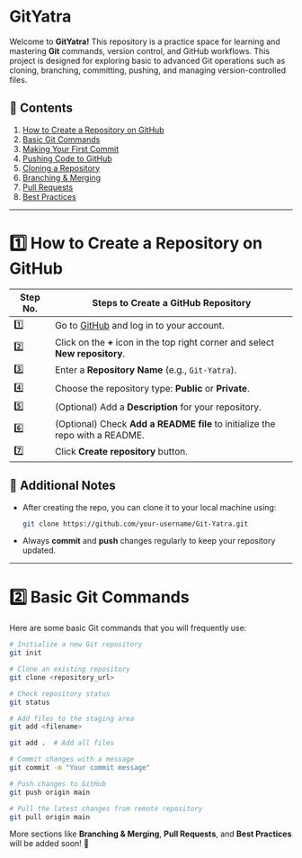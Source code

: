 # GitYatra

Welcome to **GitYatra!** This repository is a practice space for learning and mastering **Git** commands, version control, and GitHub workflows. This project is designed for exploring basic to advanced Git operations such as cloning, branching, committing, pushing, and managing version-controlled files.

## 📖 Contents
1. [How to Create a Repository on GitHub](#how-to-create-a-repository-on-github)
2. [Basic Git Commands](#basic-git-commands)
3. [Making Your First Commit](#making-your-first-commit)
4. [Pushing Code to GitHub](#pushing-code-to-github)
5. [Cloning a Repository](#cloning-a-repository)
6. [Branching & Merging](#branching--merging)
7. [Pull Requests](#pull-requests)
8. [Best Practices](#best-practices)

---

# 1️⃣ How to Create a Repository on GitHub

| Step No. | Steps to Create a GitHub Repository |
|----------|-------------------------------------|
| 1️⃣ | Go to [GitHub](https://github.com/) and log in to your account. |
| 2️⃣ | Click on the **+** icon in the top right corner and select **New repository**. |
| 3️⃣ | Enter a **Repository Name** (e.g., `Git-Yatra`). |
| 4️⃣ | Choose the repository type: **Public** or **Private**. |
| 5️⃣ | (Optional) Add a **Description** for your repository. |
| 6️⃣ | (Optional) Check **Add a README file** to initialize the repo with a README. |
| 7️⃣ | Click **Create repository** button. |

## 📌 Additional Notes
- After creating the repo, you can clone it to your local machine using:
  ```sh
  git clone https://github.com/your-username/Git-Yatra.git
  ```
- Always **commit** and **push** changes regularly to keep your repository updated.

---

# 2️⃣ Basic Git Commands

Here are some basic Git commands that you will frequently use:

```sh
# Initialize a new Git repository
git init

# Clone an existing repository
git clone <repository_url>

# Check repository status
git status

# Add files to the staging area
git add <filename>

git add .  # Add all files

# Commit changes with a message
git commit -m "Your commit message"

# Push changes to GitHub
git push origin main

# Pull the latest changes from remote repository
git pull origin main
```

More sections like **Branching & Merging**, **Pull Requests**, and **Best Practices** will be added soon! 🚀

